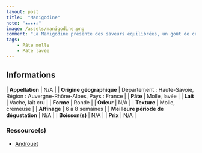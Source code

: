 ```yaml
---
layout: post
title:  "Manigodine"
note: "★★★★☆"
image: /assets/manigodine.png
comment: "La Manigodine présente des saveurs équilibrées, un goût de crème et des arômes boisés. Sa texture est onctueuse, crémeuse.<br> « Il est cerclé d’une sangle en Epicéa pour maîtriser la souplesse de la pâte à l’affinage. C’est l’affineur Paccard qui a baptisé ainsi ce fromage en l’honneur des femmes qui assurent sa fabrication à la ferme »."
tags: 
    - Pâte molle
    - Pâte lavée
---
```


## Informations

| **Appellation** | N/A |
| **Origine géographique** | Département : Haute-Savoie, Région : Auvergne-Rhône-Alpes, Pays : France   |
| **Pâte** | Molle, lavée |
| **Lait** | Vache, lait cru |
| **Forme** | Ronde |
| **Odeur** | N/A |
| **Texture** | Molle, crémeuse |
| **Affinage** | 6 à 8 semaines |
| **Meilleure période de dégustation** | N/A |
| **Boisson(s)** | N/A |
| **Prix** | N/A |

### Ressource(s)
* [Androuet](http://androuet.com/Manigodine-1529.html)